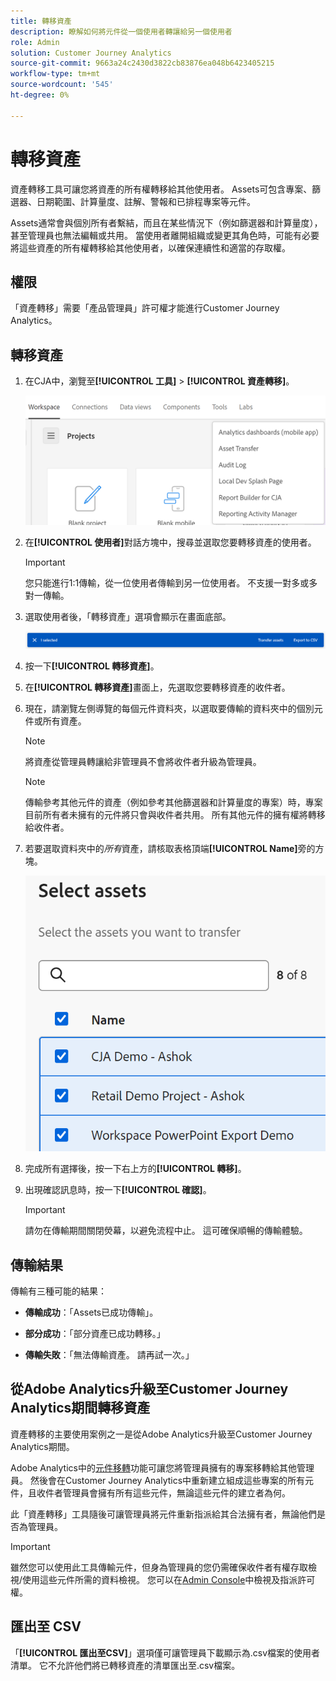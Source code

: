 ```yaml
---
title: 轉移資產
description: 瞭解如何將元件從一個使用者轉讓給另一個使用者
role: Admin
solution: Customer Journey Analytics
source-git-commit: 9663a24c2430d3822cb83876ea048b6423405215
workflow-type: tm+mt
source-wordcount: '545'
ht-degree: 0%

---
```



# 轉移資產

資產轉移工具可讓您將資產的所有權轉移給其他使用者。 Assets可包含專案、篩選器、日期範圍、計算量度、註解、警報和已排程專案等元件。

Assets通常會與個別所有者繫結，而且在某些情況下（例如篩選器和計算量度），甚至管理員也無法編輯或共用。 當使用者離開組織或變更其角色時，可能有必要將這些資產的所有權轉移給其他使用者，以確保連續性和適當的存取權。

## 權限

「資產轉移」需要「產品管理員」許可權才能進行Customer Journey Analytics。

## 轉移資產

1. 在CJA中，瀏覽至&#x200B;**[!UICONTROL 工具]** > **[!UICONTROL 資產轉移]**。

   ![資產轉移功能表專案](/help/tools/asset-transfer/assets/asset-transfer.png)

1. 在&#x200B;**[!UICONTROL 使用者]**&#x200B;對話方塊中，搜尋並選取您要轉移資產的使用者。

   >[!IMPORTANT]
   >
   >您只能進行1:1傳輸，從一位使用者傳輸到另一位使用者。 不支援一對多或多對一傳輸。


1. 選取使用者後，「轉移資產」選項會顯示在畫面底部。

   ![功能表選項](/help/tools/asset-transfer/assets/after-selection.png)

1. 按一下&#x200B;**[!UICONTROL 轉移資產]**。

1. 在&#x200B;**[!UICONTROL 轉移資產]**&#x200B;畫面上，先選取您要轉移資產的收件者。

1. 現在，請瀏覽左側導覽的每個元件資料夾，以選取要傳輸的資料夾中的個別元件或所有資產。

   >[!NOTE]
   >
   >將資產從管理員轉讓給非管理員不會將收件者升級為管理員。


   >[!NOTE]
   >
   >    傳輸參考其他元件的資產（例如參考其他篩選器和計算量度的專案）時，專案目前所有者未擁有的元件將只會與收件者共用。 所有其他元件的擁有權將轉移給收件者。

1. 若要選取資料夾中的&#x200B;_所有_&#x200B;資產，請核取表格頂端&#x200B;**[!UICONTROL Name]**&#x200B;旁的方塊。

   ![選取要轉移的資產](/help/tools/asset-transfer/assets/select-assets.png)

1. 完成所有選擇後，按一下右上方的&#x200B;**[!UICONTROL 轉移]**。

1. 出現確認訊息時，按一下&#x200B;**[!UICONTROL 確認]**。

   >[!IMPORTANT]
   >
   >請勿在傳輸期間關閉熒幕，以避免流程中止。 這可確保順暢的傳輸體驗。

## 傳輸結果

傳輸有三種可能的結果：

- **傳輸成功**：「Assets已成功傳輸」。

- **部分成功**：「部分資產已成功轉移。」

- **傳輸失敗**：「無法傳輸資產。 請再試一次。」

## 從Adobe Analytics升級至Customer Journey Analytics期間轉移資產

資產轉移的主要使用案例之一是從Adobe Analytics升級至Customer Journey Analytics期間。

Adobe Analytics中的[元件移轉](https://experienceleague.adobe.com/en/docs/analytics/admin/admin-tools/component-migration/component-migration)功能可讓您將管理員擁有的專案移轉給其他管理員。 然後會在Customer Journey Analytics中重新建立組成這些專案的所有元件，且收件者管理員會擁有所有這些元件，無論這些元件的建立者為何。

此「資產轉移」工具隨後可讓管理員將元件重新指派給其合法擁有者，無論他們是否為管理員。

>[!IMPORTANT]
>
>雖然您可以使用此工具傳輸元件，但身為管理員的您仍需確保收件者有權存取檢視/使用這些元件所需的資料檢視。 您可以在[Admin Console](https://helpx.adobe.com/tw/enterprise/using/admin-console.html)中檢視及指派許可權。

## 匯出至 CSV

「**[!UICONTROL 匯出至CSV]**」選項僅可讓管理員下載顯示為.csv檔案的使用者清單。 它不允許他們將已轉移資產的清單匯出至.csv檔案。

<!---## Unknown users

All previously deleted users appear under one unknown user entry, along with all their orphan components. These components can be transferred to a new recipient. This feature will be available in January.-->